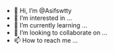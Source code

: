 - 👋 Hi, I’m @Asifswtty
- 👀 I’m interested in ...
- 🌱 I’m currently learning ...
- 💞️ I’m looking to collaborate on ...
- 📫 How to reach me ...

<!---
Asifswtty/Asifswtty is a ✨ special ✨ repository because its `README.md` (this file) appears on your GitHub profile.
You can click the Preview link to take a look at your changes.
--->
